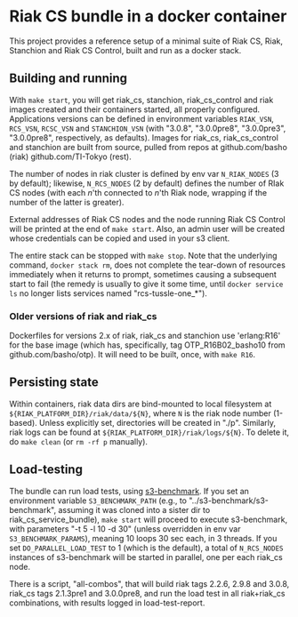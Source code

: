 # Riak CS bundle in a docker container

This project provides a reference setup of a minimal suite of Riak CS,
Riak, Stanchion and Riak CS Control, built and run as a docker stack.

## Building and running

With `make start`, you will get riak\_cs, stanchion, riak\_cs\_control
and riak images created and their containers started, all properly
configured.  Applications versions can be defined in environment
variables `RIAK_VSN`, `RCS_VSN`, `RCSC_VSN` and `STANCHION_VSN` (with
"3.0.8", "3.0.0pre8", "3.0.0pre3", "3.0.0pre8", respectively, as
defaults).  Images for riak\_cs, riak\_cs\_control and stanchion are
built from source, pulled from repos at github.com/basho (riak)
github.com/TI-Tokyo (rest).

The number of nodes in riak cluster is defined by env var
`N_RIAK_NODES` (3 by default); likewise, `N_RCS_NODES` (2 by default)
defines the number of RIak CS nodes (with each _n_'th connected to
_n_'th Riak node, wrapping if the number of the latter is greater).

External addresses of Riak CS nodes and the node running Riak CS
Control will be printed at the end of `make start`.  Also, an admin user
will be created whose credentials can be copied and used in your s3 client.

The entire stack can be stopped with `make stop`.  Note that the
underlying command, `docker stack rm`, does not complete the tear-down
of resources immediately when it returns to prompt, sometimes causing
a subsequent start to fail (the remedy is usually to give it some
time, until `docker service ls` no longer lists services named
"rcs-tussle-one_*").

### Older versions of riak and riak_cs

Dockerfiles for versions 2.x of riak, riak\_cs and stanchion use
'erlang:R16' for the base image (which has, specifically, tag
OTP\_R16B02\_basho10 from github.com/basho/otp).  It will need to be
built, once, with `make R16`.

## Persisting state

Within containers, riak data dirs are bind-mounted to local filesystem
at `${RIAK_PLATFORM_DIR}/riak/data/${N}`, where `N` is the riak node
number (1-based).  Unless explicitly set, directories will be created
in "./p".  Similarly, riak logs can be found at
`${RIAK_PLATFORM_DIR}/riak/logs/${N}`.  To delete it, do `make clean`
(or `rm -rf p` manually).

## Load-testing

The bundle can run load tests, using
[s3-benchmark](https://github.com/TI-Tokyo/s3-benchmark). If you set an
environment variable `S3_BENCHMARK_PATH` (e.g., to
"../s3-benchmark/s3-benchmark", assuming it was cloned into a sister dir to
riak\_cs\_service\_bundle), `make start` will proceed to execute
s3-benchmark, with parameters "-t 5 -l 10 -d 30" (unless overridden in
env var `S3_BENCHMARK_PARAMS`), meaning 10 loops 30 sec each, in 3
threads.  If you set `DO_PARALLEL_LOAD_TEST` to 1 (which is the
default), a total of `N_RCS_NODES` instances of s3-benchmark will be
started in parallel, one per each riak\_cs node.

There is a script, "all-combos", that will build riak tags 2.2.6,
2.9.8 and 3.0.8, riak\_cs tags 2.1.3pre1 and 3.0.0pre8, and run the
load test in all riak+riak\_cs combinations, with results logged in
load-test-report.
